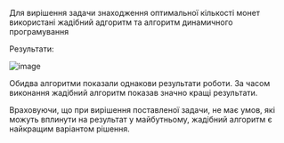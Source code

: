 Для вирішення задачи знаходження оптимальної кількості монет використані жадібний адгоритм та алгоритм динамичного програмування

Результати:

![image](https://github.com/user-attachments/assets/88ef8832-1b07-4add-b984-b9beaaedb692)

Обидва алгоритми показали однакови результати роботи.
За часом виконання жадібний алгоритм показав значно кращі результати.

Враховуючи, що при вирішення поставленої задачи, не має умов, які можуть вплинути на результат у майбутньому, жадібний алгоритм є найкращим варіантом рішення.
